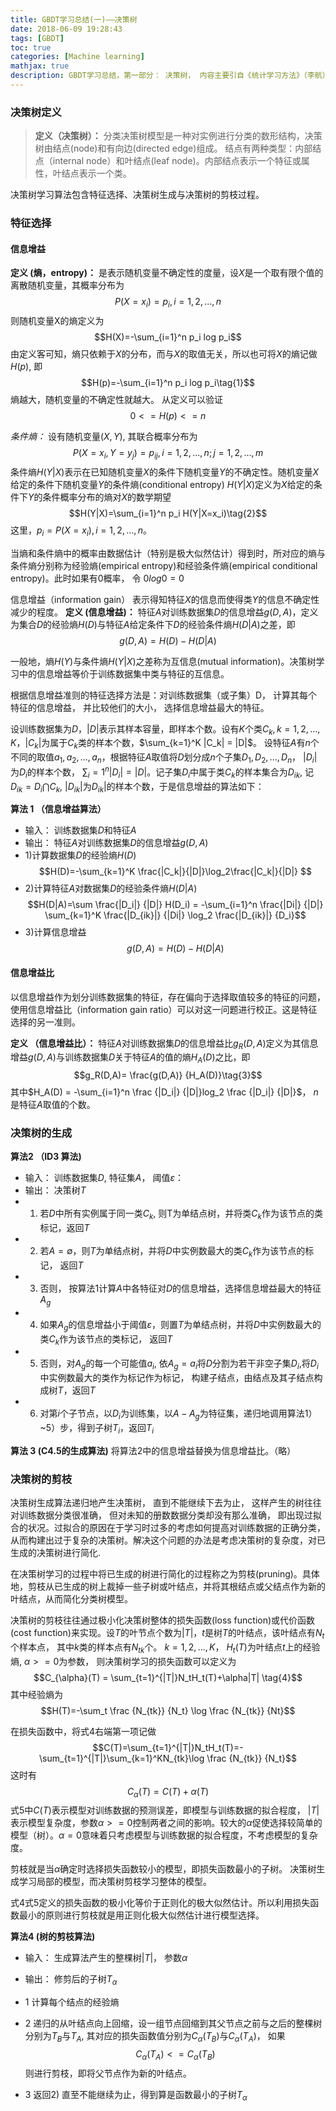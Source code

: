 ```yaml
---
title: GBDT学习总结(一)——决策树
date: 2018-06-09 19:28:43
tags: [GBDT]
toc: true
categories: [Machine learning]
mathjax: true
description: GBDT学习总结，第一部分： 决策树， 内容主要引自《统计学习方法》（李航）
---
```


### 决策树定义

> **定义（决策树）：** 分类决策树模型是一种对实例进行分类的数形结构，决策树由结点(node)和有向边(directed edge)组成。 结点有两种类型：内部结点（internal node）和叶结点(leaf node)。内部结点表示一个特征或属性，叶结点表示一个类。

决策树学习算法包含特征选择、决策树生成与决策树的剪枝过程。 

### 特征选择

#### 信息增益

**定义 (熵，entropy)：** 是表示随机变量不确定性的度量，设$X$是一个取有限个值的离散随机变量，其概率分布为
$$P(X=x_i)=p_i, i=1,2,...,n$$ 则随机变量X的熵定义为 $$H(X)=-\sum_{i=1}^n p_i log p_i$$ 由定义客可知，熵只依赖于$X$的分布，而与$X$的取值无关，所以也可将$X$的熵记做$H(p)$, 即 $$H(p)=-\sum_{i=1}^n p_i log p_i\tag{1}$$
熵越大，随机变量的不确定性就越大。 从定义可以验证 $$0<=H(p)<=n$$

*条件熵：* 设有随机变量$(X,Y)$, 其联合概率分布为$$P(X=x_i, Y=y_j) = p_{ij} ,   i=1,2,...,n; j=1,2,...,m$$条件熵$H(Y|X)$表示在已知随机变量$X$的条件下随机变量$Y$的不确定性。随机变量$X$给定的条件下随机变量$Y$的条件熵(conditional entropy) $H(Y|X)$定义为$X$给定的条件下$Y$的条件概率分布的熵对$X$的数学期望$$H(Y|X)=\sum_{i=1}^n p_i H(Y|X=x_i)\tag{2}$$这里，$p_i=P(X=x_i), i=1,2,...,n$。

当熵和条件熵中的概率由数据估计（特别是极大似然估计）得到时，所对应的熵与条件熵分别称为经验熵(empirical entropy)和经验条件熵(empirical conditional entropy)。此时如果有0概率， 令 $0log0=0$

信息增益（information gain） 表示得知特征$X$的信息而使得类$Y$的信息不确定性减少的程度。
**定义 (信息增益)：** 特征$A$对训练数据集$D$的信息增益$g(D,A)$，定义为集合$D$的经验熵$H(D)$与特征$A$给定条件下$D$的经验条件熵$H(D|A)$之差，即$$g(D,A) = H(D) - H (D|A)$$  

一般地，熵$H(Y)$与条件熵$H(Y|X)$之差称为互信息(mutual information)。决策树学习中的信息增益等价于训练数据集中类与特征的互信息。

根据信息增益准则的特征选择方法是：对训练数据集（或子集）D， 计算其每个特征的信息增益， 并比较他们的大小， 选择信息增益最大的特征。 

设训练数据集为$D$，$|D|$表示其样本容量，即样本个数。设有$K$个类$C_k, k=1,2,...,K$，$|C_k|$为属于$C_k$类的样本个数，$\sum_{k=1}^K |C_k| = |D|$。 设特征$A$有$n$个不同的取值${a_1, a_2,...,a_n}$，根据特征$A$取值将$D$划分成$n$个子集$D_1,D_2,...,D_n$， $|D_i|$为$D_i$的样本个数， $\sum_i=1^n|D_i| = |D|$。记子集$D_i$中属于类$C_k$的样本集合为$D_{ik}$, 记$D_{ik} = D_i \bigcap C_k$, $|D_{ik}|$为$D_{ik}|$的样本个数，于是信息增益的算法如下： 


**算法 1 （信息增益算法）**

- 输入： 训练数据集$D$和特征$A$
- 输出： 特征$A$对训练数据集$D$的信息增益$g(D,A)$
-  1)计算数据集$D$的经验熵$H(D)$ $$H(D)=-\sum_{k=1}^K \frac{|C_k|}{|D|}\log_2\frac{|C_k|}{|D|} $$
-  2)计算特征$A$对数据集$D$的经验条件熵$H(D|A)$ $$H(D|A)=\sum \frac{|D_i|} {|D|} H(D_i) = -\sum_{i=1}^n \frac{|Di|} {|D|} \sum_{k=1}^K \frac{|D_{ik}|} {|Di|} \log_2 \frac{|D_{ik}|} {D_i}$$
-  3)计算信息增益 $$g(D,A) = H(D) - H(D|A)$$

#### 信息增益比

以信息增益作为划分训练数据集的特征，存在偏向于选择取值较多的特征的问题， 使用信息增益比（information gain ratio）可以对这一问题进行校正。这是特征选择的另一准则。 

**定义 （信息增益比）：** 特征$A$对训练数据集$D$的信息增益比$g_R (D,A)$定义为其信息增益$g(D,A)$与训练数据集$D$关于特征$A$的值的熵$H_A(D)$之比，即$$g_R(D,A)=
\frac{g(D,A)} {H_A(D)}\tag{3}$$
其中$H_A(D) = -\sum_{i=1}^n \frac {|D_i|} {|D|}log_2 \frac {|D_i|} {|D|}$， $n$是特征$A$取值的个数。

### 决策树的生成

**算法2 （ID3 算法)**

- 输入： 训练数据集$D$, 特征集$A$， 阈值$\varepsilon$：
- 输出： 决策树$T$
-  1) 若$D$中所有实例属于同一类$C_k$, 则T为单结点树，并将类$C_k$作为该节点的类标记，返回$T$
-  2) 若$A=\emptyset$，则$T$为单结点树，并将$D$中实例数最大的类${C_k}$作为该节点的标记， 返回$T$
-  3) 否则， 按算法1计算$A$中各特征对$D$的信息增益，选择信息增益最大的特征$A_g$
-  4) 如果$A_g$的信息增益小于阈值$\varepsilon$，则置$T$为单结点树，并将$D$中实例数最大的类$C_k$作为该节点的类标记， 返回$T$
-  5) 否则，对$A_g$的每一个可能值$a_i$, 依$A_g=a_i$将$D$分割为若干非空子集$D_i$,将$D_i$中实例数最大的类作为标记作为标记， 构建子结点，由结点及其子结点构成树$T$，返回$T$
-  6) 对第$i$个子节点，以$D_i$为训练集，以$A-{A_g}$为特征集，递归地调用算法1）~5）步，得到子树$T_i$，返回$T_i$

**算法 3 (C4.5的生成算法)**
将算法2中的信息增益替换为信息增益比。（略）

### 决策树的剪枝

决策树生成算法递归地产生决策树， 直到不能继续下去为止， 这样产生的树往往对训练数据分类很准确， 但对未知的册数数据分类却没有那么准确， 即出现过拟合的状况。过拟合的原因在于学习时过多的考虑如何提高对训练数据的正确分类，从而构建出过于复杂的决策树。解决这个问题的办法是考虑决策树的复杂度，对已生成的决策树进行简化.

在决策树学习的过程中将已生成的树进行简化的过程称之为剪枝(pruning)。具体地，剪枝从已生成的树上裁掉一些子树或叶结点，并将其根结点或父结点作为新的叶结点，从而简化分类树模型。 

决策树的剪枝往往通过极小化决策树整体的损失函数(loss function)或代价函数(cost function)来实现。设$T$的叶节点个数为$|T|$，$t$是树$T$的叶结点，该叶结点有$N_t$个样本点， 其中$k$类的样本点有$N_{tk}$个。 $k=1,2,...,K$， $H_t(T)$为叶结点$t$上的经验熵, $\alpha >= 0$为参数， 则决策树学习的损失函数可以定义为$$C_{\alpha}(T) = \sum_{t=1}^{|T|}N_tH_t(T)+\alpha|T| \tag{4}$$
其中经验熵为$$H(T)=-\sum_t \frac {N_{tk}} {N_t} \log \frac {N_{tk}} {Nt}$$

在损失函数中，将式4右端第一项记做$$C(T)=\sum_{t=1}^{|T|}N_tH_t(T)=-\sum_{t=1}^{|T|}\sum_{k=1}^KN_{tk}\log \frac {N_{tk}} {N_t}$$这时有$$C_{\alpha}(T)=C(T) + \alpha (T) \tag{5}$$式5中$C(T)$表示模型对训练数据的预测误差，即模型与训练数据的拟合程度， $|T|$表示模型复杂度，参数$\alpha>=0$控制两者之间的影响。较大的$\alpha$促使选择较简单的模型（树）。$\alpha=0$意味着只考虑模型与训练数据的拟合程度，不考虑模型的复杂度。 

剪枝就是当$\alpha$确定时选择损失函数较小的模型，即损失函数最小的子树。 决策树生成学习局部的模型，而决策树剪枝学习整体的模型。 

式4式5定义的损失函数的极小化等价于正则化的极大似然估计。所以利用损失函数最小的原则进行剪枝就是用正则化极大似然估计进行模型选择。 

**算法4 (树的剪枝算法)**

- 输入： 生成算法产生的整棵树$|T|$， 参数$\alpha$
- 输出： 修剪后的子树$T_{\alpha}$

- 1 计算每个结点的经验熵
- 2 递归的从叶结点向上回缩，设一组节点回缩到其父节点之前与之后的整棵树分别为$T_B$与$T_A$, 其对应的损失函数值分别为$C_{\alpha}(T_B)$与$C_{\alpha}(T_A)$， 如果$$C_{\alpha}(T_A) <= C_{\alpha}(T_B)$$则进行剪枝，即将父节点作为新的叶结点。 
- 3 返回2) 直至不能继续为止，得到算是函数最小的子树$T_{\alpha}$
